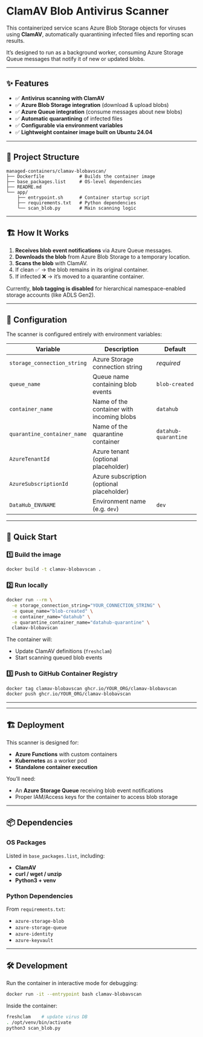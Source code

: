 # ClamAV Blob Antivirus Scanner

This containerized service scans Azure Blob Storage objects for viruses using **ClamAV**, automatically quarantining infected files and reporting scan results.

It’s designed to run as a background worker, consuming Azure Storage Queue messages that notify it of new or updated blobs.

---

## ✨ Features

- ✅ **Antivirus scanning with ClamAV**
- ✅ **Azure Blob Storage integration** (download & upload blobs)
- ✅ **Azure Queue integration** (consume messages about new blobs)
- ✅ **Automatic quarantining** of infected files
- ✅ **Configurable via environment variables**
- ✅ **Lightweight container image built on Ubuntu 24.04**

---

## 📂 Project Structure

```
managed-containers/clamav-blobavscan/
├── Dockerfile             # Builds the container image
├── base_packages.list     # OS-level dependencies
├── README.md
└── app/
    ├── entrypoint.sh      # Container startup script
    ├── requirements.txt   # Python dependencies
    └── scan_blob.py       # Main scanning logic
```

---

## 🏗️ How It Works

1. **Receives blob event notifications** via Azure Queue messages.
2. **Downloads the blob** from Azure Blob Storage to a temporary location.
3. **Scans the blob** with ClamAV.
4. If clean ✅ → the blob remains in its original container.
5. If infected ❌ → it’s moved to a quarantine container.

Currently, **blob tagging is disabled** for hierarchical namespace-enabled storage accounts (like ADLS Gen2).

---

## 🔧 Configuration

The scanner is configured entirely with environment variables:

| Variable                    | Description                               | Default              |
| --------------------------- | ----------------------------------------- | -------------------- |
| `storage_connection_string` | Azure Storage connection string           | _required_           |
| `queue_name`                | Queue name containing blob events         | `blob-created`       |
| `container_name`            | Name of the container with incoming blobs | `datahub`            |
| `quarantine_container_name` | Name of the quarantine container          | `datahub-quarantine` |
| `AzureTenantId`             | Azure tenant (optional placeholder)       |                      |
| `AzureSubscriptionId`       | Azure subscription (optional placeholder) |                      |
| `DataHub_ENVNAME`           | Environment name (e.g. `dev`)             | `dev`                |

---

## 🚀 Quick Start

### 1️⃣ Build the image

```bash
docker build -t clamav-blobavscan .
```

### 2️⃣ Run locally

```bash
docker run --rm \
  -e storage_connection_string="YOUR_CONNECTION_STRING" \
  -e queue_name="blob-created" \
  -e container_name="datahub" \
  -e quarantine_container_name="datahub-quarantine" \
  clamav-blobavscan
```

The container will:

- Update ClamAV definitions (`freshclam`)
- Start scanning queued blob events

### 3️⃣ Push to GitHub Container Registry

```bash
docker tag clamav-blobavscan ghcr.io/YOUR_ORG/clamav-blobavscan
docker push ghcr.io/YOUR_ORG/clamav-blobavscan
```

---

---

## 🏗️ Deployment

This scanner is designed for:

- **Azure Functions** with custom containers
- **Kubernetes** as a worker pod
- **Standalone container execution**

You’ll need:

- An **Azure Storage Queue** receiving blob event notifications
- Proper IAM/Access keys for the container to access blob storage

---

## 📦 Dependencies

### OS Packages

Listed in `base_packages.list`, including:

- **ClamAV**
- **curl / wget / unzip**
- **Python3 + venv**

### Python Dependencies

From `requirements.txt`:

- `azure-storage-blob`
- `azure-storage-queue`
- `azure-identity`
- `azure-keyvault`

---

## 🛠️ Development

Run the container in interactive mode for debugging:

```bash
docker run -it --entrypoint bash clamav-blobavscan
```

Inside the container:

```bash
freshclam    # update virus DB
. /opt/venv/bin/activate
python3 scan_blob.py
```
